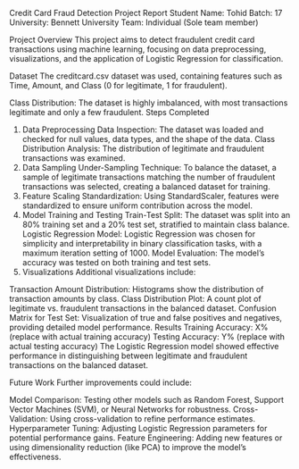 Credit Card Fraud Detection Project Report
Student Name: Tohid
Batch: 17
University: Bennett University
Team: Individual (Sole team member)

Project Overview
This project aims to detect fraudulent credit card transactions using machine learning, focusing on data preprocessing, visualizations, and the application of Logistic Regression for classification.

Dataset
The creditcard.csv dataset was used, containing features such as Time, Amount, and Class (0 for legitimate, 1 for fraudulent).

Class Distribution: The dataset is highly imbalanced, with most transactions legitimate and only a few fraudulent.
Steps Completed
1. Data Preprocessing
Data Inspection: The dataset was loaded and checked for null values, data types, and the shape of the data.
Class Distribution Analysis: The distribution of legitimate and fraudulent transactions was examined.
2. Data Sampling
Under-Sampling Technique: To balance the dataset, a sample of legitimate transactions matching the number of fraudulent transactions was selected, creating a balanced dataset for training.
3. Feature Scaling
Standardization: Using StandardScaler, features were standardized to ensure uniform contribution across the model.
4. Model Training and Testing
Train-Test Split: The dataset was split into an 80% training set and a 20% test set, stratified to maintain class balance.
Logistic Regression Model: Logistic Regression was chosen for simplicity and interpretability in binary classification tasks, with a maximum iteration setting of 1000.
Model Evaluation: The model’s accuracy was tested on both training and test sets.
5. Visualizations
Additional visualizations include:

Transaction Amount Distribution: Histograms show the distribution of transaction amounts by class.
Class Distribution Plot: A count plot of legitimate vs. fraudulent transactions in the balanced dataset.
Confusion Matrix for Test Set: Visualization of true and false positives and negatives, providing detailed model performance.
Results
Training Accuracy: X% (replace with actual training accuracy)
Testing Accuracy: Y% (replace with actual testing accuracy)
The Logistic Regression model showed effective performance in distinguishing between legitimate and fraudulent transactions on the balanced dataset.

Future Work
Further improvements could include:

Model Comparison: Testing other models such as Random Forest, Support Vector Machines (SVM), or Neural Networks for robustness.
Cross-Validation: Using cross-validation to refine performance estimates.
Hyperparameter Tuning: Adjusting Logistic Regression parameters for potential performance gains.
Feature Engineering: Adding new features or using dimensionality reduction (like PCA) to improve the model’s effectiveness.
